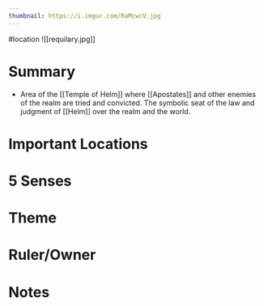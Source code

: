 ```yaml
---
thumbnail: https://i.imgur.com/RaMcwcV.jpg
---
```

#location
![[requilary.jpg]]

# Summary
- Area of the [[Temple of Helm]] where [[Apostates]] and other enemies of the realm are tried and convicted. The symbolic seat of the law and judgment of [[Helm]] over the realm and the world.

# Important Locations
# 5 Senses
# Theme
# Ruler/Owner
# Notes
